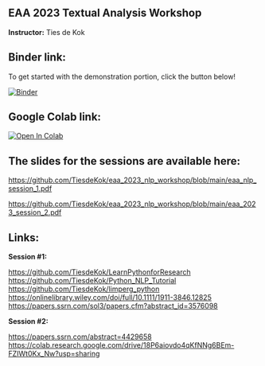 ## EAA 2023 Textual Analysis Workshop

**Instructor:** Ties de Kok

## Binder link:

To get started with the demonstration portion, click the button below!

[![Binder](https://mybinder.org/badge_logo.svg)](https://mybinder.org/v2/gh/TiesdeKok/eaa_2023_nlp_workshop/HEAD)

## Google Colab link:

[![Open In Colab](https://colab.research.google.com/assets/colab-badge.svg)](https://colab.research.google.com/github/TiesdeKok/eaa_2023_nlp_workshop)

## The slides for the sessions are available here:

https://github.com/TiesdeKok/eaa_2023_nlp_workshop/blob/main/eaa_nlp_session_1.pdf

https://github.com/TiesdeKok/eaa_2023_nlp_workshop/blob/main/eaa_2023_session_2.pdf 

## Links:

**Session #1:**

https://github.com/TiesdeKok/LearnPythonforResearch     
https://github.com/TiesdeKok/Python_NLP_Tutorial     
https://github.com/TiesdeKok/limperg_python    
https://onlinelibrary.wiley.com/doi/full/10.1111/1911-3846.12825     
https://papers.ssrn.com/sol3/papers.cfm?abstract_id=3576098     

**Session #2:**

https://papers.ssrn.com/abstract=4429658     
https://colab.research.google.com/drive/18P6aiovdo4qKfNNg6BEm-FZIWt0Kx_Nw?usp=sharing    

